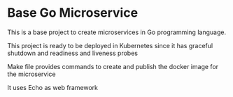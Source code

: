 # Base Go Microservice

This is a base project to create microservices in Go programming language.

This project is ready to be deployed in Kubernetes since it has graceful shutdown and readiness and liveness probes

Make file provides commands to create and publish the docker image for the microservice

It uses Echo as web framework
